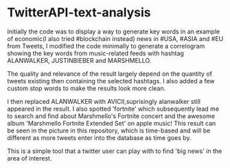 # TwitterAPI-text-analysis

Initially the code was to display a way to generate key words in an example of economic(I also tried #blockchain instead) news in #USA, #ASIA and #EU from Tweets, 
I modified the code minimally to generate a correlogram showing the key words from music-related feeds with hashtag 
ALANWALKER, JUSTINBIEBER and MARSHMELLO. 

The quality and relevance of the result largely depend on the quantity of tweets existing then containing the selected hashtags.
I also added a few custom stop words to make the results look more clean.

I then replaced ALANWALKER with AVICII,suprisingly alanwalker still appeared in the result. I also spotted 'fortnite' which subsequently 
lead me to search and find about Marshmello's Fortnite concert and the awesome album 'Marshmello Fortnite Extended Set' on apple music!
This result can be seen in the picture in this repository, which is time-based and will be different as more tweets enter into the database as time goes by.

This is a simple tool that a twitter user can play with to find 'big news' in the area of interest.






